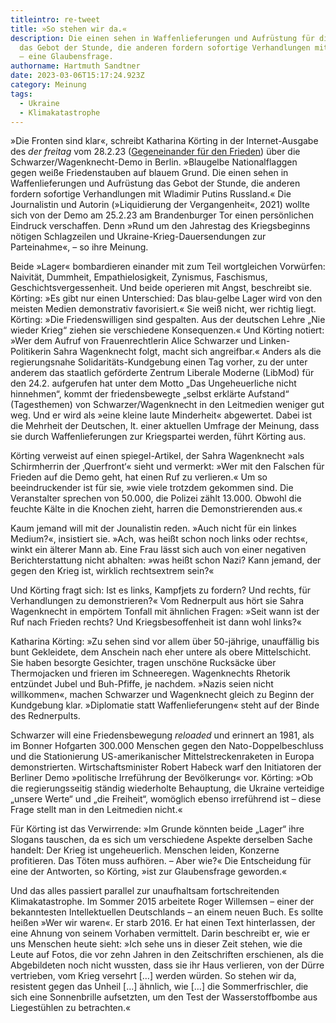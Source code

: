 ```yaml
---
titleintro: re-tweet
title: »So stehen wir da.«
description: Die einen sehen in Waffenlieferungen und Aufrüstung für die Ukraine
  das Gebot der Stunde, die anderen fordern sofortige Verhandlungen mit Russland
  – eine Glaubensfrage.
authorname: Hartmuth Sandtner
date: 2023-03-06T15:17:24.923Z
category: Meinung
tags:
  - Ukraine
  - Klimakatastrophe
---
```

»Die Fronten sind klar«, schreibt Katharina Körting in der Internet-Ausgabe des *der freitag* vom 28.2.23 ([Gegeneinander für den Frieden](https://www.freitag.de/autoren/katharina-koerting/demonstrationen-in-berlin-gegeneinander-fuer-den-frieden)) über die Schwarzer/Wagenknecht-Demo in Berlin. »Blaugelbe Nationalflaggen gegen weiße Friedenstauben auf blauem Grund. Die einen sehen in Waffenlieferungen und Aufrüstung das Gebot der Stunde, die anderen fordern sofortige Verhandlungen mit Wladimir Putins Russland.« Die Journalistin und Autorin (»Liquidierung der Vergangenheit«, 2021) wollte sich von der Demo am 25.2.23 am Brandenburger Tor einen persönlichen Eindruck verschaffen. Denn »Rund um den Jahrestag des Kriegsbeginns nötigen Schlagzeilen und Ukraine-Krieg-Dauersendungen zur Parteinahme«, – so ihre Meinung. 

Beide »Lager« bombardieren einander mit zum Teil wortgleichen Vorwürfen: Naivität, Dummheit, Empathielosigkeit, Zynismus, Faschismus, Geschichtsvergessenheit. Und beide operieren mit Angst, beschreibt sie. Körting: »Es gibt nur einen Unterschied: Das blau-gelbe Lager wird von den meisten Medien demonstrativ favorisiert.« Sie weiß nicht, wer richtig liegt. Körting: »Die Friedenswilligen sind gespalten. Aus der deutschen Lehre „Nie wieder Krieg“ ziehen sie verschiedene Konsequenzen.« Und Körting notiert: »Wer dem Aufruf von Frauenrechtlerin Alice Schwarzer und Linken-Politikerin Sahra Wagenknecht folgt, macht sich angreifbar.« Anders als die regierungsnahe Solidaritäts-Kundgebung einen Tag vorher, zu der unter anderem das staatlich geförderte Zentrum Liberale Moderne (LibMod) für den 24.2. aufgerufen hat unter dem Motto „Das Ungeheuerliche nicht hinnehmen“, kommt der friedensbewegte „selbst erklärte Aufstand“ (Tagesthemen) von Schwarzer/Wagenknecht in den Leitmedien weniger gut weg. Und er wird als »eine kleine laute Minderheit« abgewertet. Dabei ist die Mehrheit der Deutschen, lt. einer aktuellen Umfrage der Meinung, dass sie durch Waffenlieferungen zur Kriegspartei werden, führt Körting aus. 

Körting verweist auf einen spiegel-Artikel, der Sahra Wagenknecht »als Schirmherrin der ‚Querfront‘« sieht und vermerkt: »Wer mit den Falschen für Frieden auf die Demo geht, hat einen Ruf zu verlieren.« Um so beeindruckender ist für sie, »wie viele trotzdem gekommen sind. Die Veranstalter sprechen von 50.000, die Polizei zählt 13.000. Obwohl die feuchte Kälte in die Knochen zieht, harren die Demonstrierenden aus.« 

Kaum jemand will mit der Jounalistin reden. »Auch nicht für ein linkes Medium?«, insistiert sie. »Ach, was heißt schon noch links oder rechts«, winkt ein älterer Mann ab. Eine Frau lässt sich auch von einer negativen Berichterstattung nicht abhalten: »was heißt schon Nazi? Kann jemand, der gegen den Krieg ist, wirklich rechtsextrem sein?«

Und Körting fragt sich: Ist es links, Kampfjets zu fordern? Und rechts, für Verhandlungen zu demonstrieren?« Vom Rednerpult aus hört sie Sahra Wagenknecht in empörtem Tonfall mit ähnlichen Fragen: »Seit wann ist der Ruf nach Frieden rechts? Und Kriegsbesoffenheit ist dann wohl links?« 

Katharina Körting: »Zu sehen sind vor allem über 50-jährige, unauffällig bis bunt Gekleidete, dem Anschein nach eher untere als obere Mittelschicht. Sie haben besorgte Gesichter, tragen unschöne Rucksäcke über Thermojacken und frieren im Schneeregen. Wagenknechts Rhetorik entzündet Jubel und Buh-Pfiffe, je nachdem. »Nazis seien nicht willkommen«, machen Schwarzer und Wagenknecht gleich zu Beginn der Kundgebung klar. »Diplomatie statt Waffenlieferungen« steht auf der Binde des Rednerpults.

Schwarzer will eine Friedensbewegung *reloaded* und erinnert an 1981, als im Bonner Hofgarten 300.000 Menschen gegen den Nato-Doppelbeschluss und die Stationierung US-amerikanischer Mittelstreckenraketen in Europa demonstrierten. Wirtschaftsminister Robert Habeck warf den Initiatoren der Berliner Demo »politische Irreführung der Bevölkerung« vor. Körting: »Ob die regierungsseitig ständig wiederholte Behauptung, die Ukraine verteidige „unsere Werte“ und „die Freiheit“, womöglich ebenso irreführend ist – diese Frage stellt man in den Leitmedien nicht.«

Für Körting ist das Verwirrende: »Im Grunde könnten beide „Lager“ ihre Slogans tauschen, da es sich um verschiedene Aspekte derselben Sache handelt: Der Krieg ist ungeheuerlich. Menschen leiden, Konzerne profitieren. Das Töten muss aufhören. – Aber wie?« Die Entscheidung für eine der Antworten, so Körting, »ist zur Glaubensfrage geworden.«

Und das alles passiert parallel zur unaufhaltsam fortschreitenden Klimakatastrophe. Im Sommer 2015 arbeitete Roger Willemsen – einer der bekanntesten Intellektuellen Deutschlands – an einem neuen Buch. Es sollte heißen »Wer wir waren«. Er starb 2016. Er hat einen Text hinterlassen, der eine Ahnung von seinem Vorhaben vermittelt. Darin beschreibt er, wie er uns Menschen heute sieht: »Ich sehe uns in dieser Zeit stehen, wie die Leute auf Fotos, die vor zehn Jahren in den Zeitschriften erschienen, als die Abgebildeten noch nicht wussten, dass sie ihr Haus verlieren, von der Dürre vertrieben, vom Krieg versehrt \[…] werden würden. So stehen wir da, resistent gegen das Unheil \[…] ähnlich, wie \[…] die Sommerfrischler, die sich eine Sonnenbrille aufsetzten, um den Test der Wasserstoffbombe aus Liegestühlen zu betrachten.«